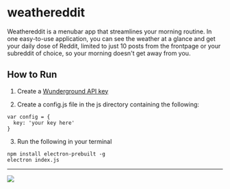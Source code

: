 # weathereddit
Weathereddit is a menubar app that streamlines your morning routine. In one easy-to-use application, you can see the weather at a glance and get your daily dose of Reddit, limited to just 10 posts from the frontpage or your subreddit of choice, so your morning doesn't get away from you.

## How to Run

1) Create a [Wunderground API key](https://www.wunderground.com/weather/api/)

2) Create a config.js file in the js directory containing the following:

```
var config = {
  key: 'your key here'
}
``` 

3) Run the following in your terminal
```
npm install electron-prebuilt -g
electron index.js
```

---

![](https://cloud.githubusercontent.com/assets/13595230/13693037/9915786e-e6fb-11e5-839e-8dcb28d8bac7.png)
